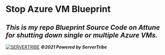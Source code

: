 # **Stop Azure VM Blueprint**
***This is my repo Blueprint Source Code on Attune for shutting down single or multiple Azure VMs.***
---
[![SERVERTRIBE](https://www.servertribe.com/wp-content/themes/mars/assets/images/attune_logo.svg)](https://www.servertribe.com/)
***&copy;2021 Powered by ServerTribe***